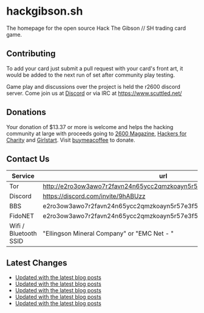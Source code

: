 # hackgibson.sh
The homepage for the open source Hack The Gibson // SH trading card game.


## Contributing

To add your card just submit a pull request with your card's front art, it would be added to the next run of set after community play testing.

Game play and discussions over the project is held the r2600 discord server. Come join us at [Discord](https://discord.com/invite/9hABUzz) or via IRC at https://www.scuttled.net/


## Donations

Your donation of $13.37 or more is welcome and helps the hacking community at large with proceeds going to [2600 Magazine](https://2600.com/), [Hackers for Charity](https://hackersforcharity.org) and [Girlstart](https://girlstart.org).  Visit [buymeacoffee](https://www.buymeacoffee.com/hackgibson.sh) to donate.


## Contact Us

Service | url
-|-
Tor | http://e2ro3ow3awo7r2favn24n65ycc2qmzkoayn5r57e3f56nvjwdcgg32ad.onion
Discord | https://discord.com/invite/9hABUzz
BBS | e2ro3ow3awo7r2favn24n65ycc2qmzkoayn5r57e3f56nvjwdcgg32ad.onion:23
FidoNET | e2ro3ow3awo7r2favn24n65ycc2qmzkoayn5r57e3f56nvjwdcgg32ad.onion:24554
Wifi / Bluetooth SSID | "Ellingson Mineral Company" or "EMC Net - <fidonet address>"

## Latest Changes
<!-- BLOG-POST-LIST:START -->
- [Updated with the latest blog posts](https://github.com/DFW2600/hackgibson.sh/commit/d7a1b6f387f8b84f5025803ccebdbb50085d32da)
- [Updated with the latest blog posts](https://github.com/DFW2600/hackgibson.sh/commit/fda204a1b9edbb8536a77a9842066c88668843fe)
- [Updated with the latest blog posts](https://github.com/DFW2600/hackgibson.sh/commit/4ef00c77e059500f08d63a3dd0cd428f3b47a0a2)
- [Updated with the latest blog posts](https://github.com/DFW2600/hackgibson.sh/commit/02ed52d63dff1572c962eef5bce335821d023ae6)
- [Updated with the latest blog posts](https://github.com/DFW2600/hackgibson.sh/commit/3d9b9ad661546959246f911ec311734bc7fce3e8)
<!-- BLOG-POST-LIST:END -->

